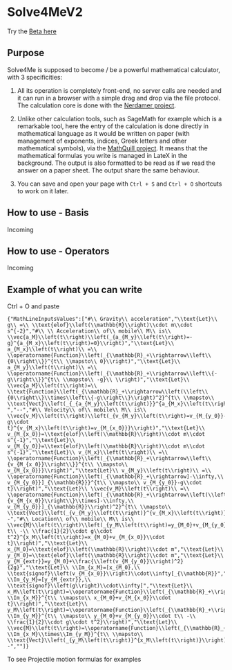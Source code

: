 # Solve4MeV2

Try the [Beta here](https://somebodylikeeverybody.github.io/Solve4MeV2/build/index.htm)

## Purpose

Solve4Me is supposed to become / be a powerful mathematical calculator, with 3 specificities:
1) All its operation is completely front-end, no server calls are needed and it can run in a browser with a simple drag and drop via the file protocol. The calculation core is done with the [Nerdamer project](https://github.com/jiggzson/nerdamer).

2) Unlike other calculation tools, such as SageMath for example which is a remarkable tool, here the entry of the calculation is done directly in mathematical language as it would be written on paper (with management of exponents, indices, Greek letters and other mathematical symbols), via the [MathQuill project](https://github.com/mathquill/mathquill). It means that the mathematical formulas you write is managed in LateX in the background. The output is also formatted to be read as if we read the answer on a paper sheet. The output share the same behaviour.

3) You can save and open your page with ```Ctrl + S``` and ```Ctrl + O``` shortcuts to work on it later.


## How to use - Basis

Incoming

## How to use - Operators

Incoming

## Example of what you can write

Ctrl + O and paste
```
{"MathLineInputsValues":["#\\ Gravity\\ acceleration","\\text{Let}\\ g\\ =\\ \\text{elof}\\left(\\mathbb{R}\\right)\\cdot m\\cdot s^{-2}","#\\ \\ Acceleration\\ of\\ mobile\\ M\\ is\\ \\vec{a_M}\\left(t\\right)\\left(_{a_{M_y}\\left(t\\right)=-g}^{a_{M_x}\\left(t\\right)=0}\\right)","\\text{Let}\\ a_{M_x}\\left(t\\right)\\ =\\ \\operatorname{Function}\\left(_{\\mathbb{R}_+\\rightarrow\\left\\{0\\right\\}}^{t\\ \\mapsto\\ 0}\\right)","\\text{Let}\\ a_{M_y}\\left(t\\right)\\ =\\ \\operatorname{Function}\\left(_{\\mathbb{R}_+\\rightarrow\\left\\{-g\\right\\}}^{t\\ \\mapsto\\ -g}\\ \\right)","\\text{Let}\\ \\vec{a_M}\\left(t\\right)=\\ \\text{Function}\\left(_{\\mathbb{R}_+\\rightarrow\\left(\\left\\{0\\right\\}\\times\\left\\{-g\\right\\}\\right)^2}^{t\\ \\mapsto\\ \\text{Vect}\\left(_{_{a_{M_y}\\left(t\\right)}}^{a_{M_x}\\left(t\\right)}\\right)}\\right)\\ ","--","#\\ Velocity\\ of\\ mobile\\ M\\ is\\ \\vec{v_M}\\left(t\\right)\\left(_{v_{M_y}\\left(t\\right)=v_{M_{y_0}}-g\\cdot t}^{v_{M_x}\\left(t\\right)=v_{M_{x_0}}}\\right)","\\text{Let}\\ v_{M_{x_0}}=\\text{elof}\\left(\\mathbb{R}\\right)\\cdot m\\cdot s^{-1}","\\text{Let}\\ v_{M_{y_0}}=\\text{elof}\\left(\\mathbb{R}\\right)\\cdot m\\cdot s^{-1}","\\text{Let}\\ v_{M_x}\\left(t\\right)\\ =\\ \\operatorname{Function}\\left(_{\\mathbb{R}_+\\rightarrow\\left\\{v_{M_{x_0}}\\right\\}}^{t\\ \\mapsto\\ v_{M_{x_0}}}\\right)","\\text{Let}\\ v_{M_y}\\left(t\\right)\\ =\\ \\operatorname{Function}\\left(_{\\mathbb{R}_+\\rightarrow]-\\infty,\\ v_{M_{y_0}}]_{\\mathbb{R}}}^{t\\ \\mapsto\\ v_{M_{y_0}}-g\\cdot t}\\right)","\\text{Let}\\ \\vec{v_M}\\left(t\\right)\\ =\\ \\operatorname{Function}\\left(_{\\mathbb{R}_+\\rightarrow\\left(\\left\\{v_{M_{x_0}}\\right\\}\\times]-\\infty,\\ v_{M_{y_0}}]_{\\mathbb{R}}\\right)^2}^{t\\ \\mapsto\\ \\text{Vect}\\left(_{v_{M_y}\\left(t\\right)}^{v_{M_x}\\left(t\\right)}\\right)}\\right)","--","#\\ Location\\ of\\ mobile\\ M\\ is\\ \\vec{M}\\left(t\\right)\\left(_{y_M\\left(t\\right)=y_{M_0}+v_{M_{y_0}}\\cdot t\\ -\\ \\frac{1}{2}\\cdot g\\cdot t^2}^{x_M\\left(t\\right)=x_{M_0}+v_{M_{x_0}}\\cdot t}\\right)","\\text{Let}\\ x_{M_0}=\\text{elof}\\left(\\mathbb{R}\\right)\\cdot m","\\text{Let}\\ y_{M_0}=\\text{elof}\\left(\\mathbb{R}\\right)\\cdot m","\\text{Let}\\ y_{M_{extr}}=y_{M_0}+\\frac{\\left(v_{M_{y_0}}\\right)^2}{2g}","\\text{Let}\\ \\Im_{x_M}=[x_{M_0},\\ \\text{signof}\\left(v_{M_{x_0}}\\right)\\cdot\\infty[_{\\mathbb{R}}","\\text{Let}\\ \\Im_{y_M}=[y_{M_{extr}},\\ \\text{signof}\\left(g\\right)\\cdot\\infty[","\\text{Let}\\ x_M\\left(t\\right)=\\operatorname{Function}\\left(_{\\mathbb{R}_+\\rightarrow\\ \\Im_{x_M}}^{t\\ \\mapsto\\ x_{M_0}+v_{M_{x_0}}\\cdot t}\\right)","\\text{Let}\\ y_M\\left(t\\right)=\\operatorname{Function}\\left(_{\\mathbb{R}_+\\rightarrow\\ \\Im_{y_M}}^{t\\ \\mapsto\\ y_{M_0}+v_{M_{y_0}}\\cdot t\\ -\\ \\frac{1}{2}\\cdot g\\cdot t^2}\\right)","\\text{Let}\\ \\vec{M}\\left(t\\right)=\\operatorname{Function}\\left(_{\\mathbb{R}_+\\rightarrow\\ \\Im_{x_M}\\times\\Im_{y_M}}^{t\\ \\mapsto\\ \\text{Vect}\\left(_{y_M\\left(t\\right)}^{x_M\\left(t\\right)}\\right)}\\right)","--",""]}
```

To see Projectile motion formulas for examples

